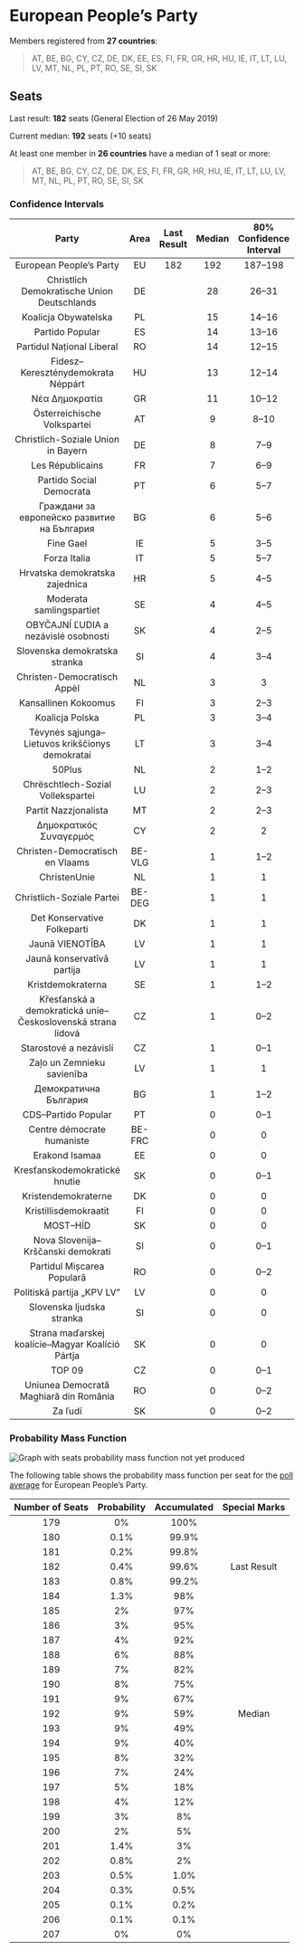 # European People’s Party

Members registered from **27 countries**:

> AT, BE, BG, CY, CZ, DE, DK, EE, ES, FI, FR, GR, HR, HU, IE, IT, LT, LU, LV, MT, NL, PL, PT, RO, SE, SI, SK

## Seats

Last result: **182** seats (General Election of 26 May 2019)

Current median: **192** seats (+10 seats)

At least one member in **26 countries** have a median of 1 seat or more:

> AT, BE, BG, CY, CZ, DE, DK, ES, FI, FR, GR, HR, HU, IE, IT, LT, LU, LV, MT, NL, PL, PT, RO, SE, SI, SK

### Confidence Intervals

| Party | Area | Last Result | Median | 80% Confidence Interval | 90% Confidence Interval | 95% Confidence Interval | 99% Confidence Interval |
|:-----:|:----:|:-----------:|:------:|:-----------------------:|:-----------------------:|:-----------------------:|:-----------------------:|
| European People’s Party | EU | 182 | 192 | 187–198 | 185–200 | 184–201 | 182–204 |
| Christlich Demokratische Union Deutschlands | DE | | 28 | 26–31 | 25–31 | 25–31 | 25–32 |
| Koalicja Obywatelska | PL | | 15 | 14–16 | 13–16 | 13–16 | 13–17 |
| Partido Popular | ES | | 14 | 13–16 | 13–16 | 12–17 | 12–17 |
| Partidul Național Liberal | RO | | 14 | 12–15 | 11–16 | 11–16 | 11–17 |
| Fidesz–Kereszténydemokrata Néppárt | HU | | 13 | 12–14 | 11–14 | 11–14 | 11–14 |
| Νέα Δημοκρατία | GR | | 11 | 10–12 | 9–12 | 9–12 | 9–12 |
| Österreichische Volkspartei | AT | | 9 | 8–10 | 8–10 | 8–10 | 7–11 |
| Christlich-Soziale Union in Bayern | DE | | 8 | 7–9 | 7–9 | 7–9 | 6–11 |
| Les Républicains | FR | | 7 | 6–9 | 6–9 | 5–9 | 5–10 |
| Partido Social Democrata | PT | | 6 | 5–7 | 5–7 | 5–7 | 5–8 |
| Граждани за европейско развитие на България | BG | | 6 | 5–6 | 5–7 | 5–7 | 5–7 |
| Fine Gael | IE | | 5 | 3–5 | 3–6 | 3–6 | 3–6 |
| Forza Italia | IT | | 5 | 5–7 | 4–7 | 4–8 | 4–8 |
| Hrvatska demokratska zajednica | HR | | 5 | 4–5 | 3–5 | 3–5 | 3–6 |
| Moderata samlingspartiet | SE | | 4 | 4–5 | 4–5 | 4–5 | 4–5 |
| OBYČAJNÍ ĽUDIA a nezávislé osobnosti | SK | | 4 | 2–5 | 1–5 | 1–5 | 1–6 |
| Slovenska demokratska stranka | SI | | 4 | 3–4 | 3–4 | 3–5 | 3–5 |
| Christen-Democratisch Appèl | NL | | 3 | 3 | 3 | 2–3 | 2–4 |
| Kansallinen Kokoomus | FI | | 3 | 2–3 | 2–3 | 2–3 | 2–3 |
| Koalicja Polska | PL | | 3 | 3–4 | 3–4 | 3–4 | 2–5 |
| Tėvynės sąjunga–Lietuvos krikščionys demokratai | LT | | 3 | 3–4 | 3–4 | 3–4 | 3–4 |
| 50Plus | NL | | 2 | 1–2 | 1–2 | 1–2 | 1–2 |
| Chrëschtlech-Sozial Vollekspartei | LU | | 2 | 2–3 | 2–3 | 2–3 | 2–3 |
| Partit Nazzjonalista | MT | | 2 | 2–3 | 2–3 | 2–3 | 1–3 |
| Δημοκρατικός Συναγερμός | CY | | 2 | 2 | 2 | 2 | 2 |
| Christen-Democratisch en Vlaams | BE-VLG | | 1 | 1–2 | 1–2 | 1–2 | 1–2 |
| ChristenUnie | NL | | 1 | 1 | 1 | 0–1 | 0–2 |
| Christlich-Soziale Partei | BE-DEG | | 1 | 1 | 1 | 1 | 1 |
| Det Konservative Folkeparti | DK | | 1 | 1 | 0–1 | 0–1 | 0–2 |
| Jaunā VIENOTĪBA | LV | | 1 | 1 | 1 | 1 | 1 |
| Jaunā konservatīvā partija | LV | | 1 | 1 | 1 | 1 | 1 |
| Kristdemokraterna | SE | | 1 | 1–2 | 1–2 | 1–2 | 1–2 |
| Křesťanská a demokratická unie–Československá strana lidová | CZ | | 1 | 0–2 | 0–2 | 0–2 | 0–2 |
| Starostové a nezávislí | CZ | | 1 | 0–1 | 0–1 | 0–2 | 0–2 |
| Zaļo un Zemnieku savienība | LV | | 1 | 1 | 1–2 | 1–2 | 1–2 |
| Демократична България | BG | | 1 | 1–2 | 1–2 | 1–2 | 0–2 |
| CDS–Partido Popular | PT | | 0 | 0–1 | 0–1 | 0–1 | 0–1 |
| Centre démocrate humaniste | BE-FRC | | 0 | 0 | 0 | 0–1 | 0–1 |
| Erakond Isamaa | EE | | 0 | 0 | 0 | 0 | 0–1 |
| Kresťanskodemokratické hnutie | SK | | 0 | 0–1 | 0–1 | 0–2 | 0–2 |
| Kristendemokraterne | DK | | 0 | 0 | 0 | 0 | 0 |
| Kristillisdemokraatit | FI | | 0 | 0 | 0 | 0 | 0 |
| MOST–HÍD | SK | | 0 | 0 | 0 | 0 | 0 |
| Nova Slovenija–Krščanski demokrati | SI | | 0 | 0–1 | 0–1 | 0–1 | 0–1 |
| Partidul Mișcarea Populară | RO | | 0 | 0–2 | 0–2 | 0–3 | 0–3 |
| Politiskā partija „KPV LV” | LV | | 0 | 0 | 0 | 0 | 0 |
| Slovenska ljudska stranka | SI | | 0 | 0 | 0 | 0 | 0 |
| Strana maďarskej koalície–Magyar Koalíció Pártja | SK | | 0 | 0 | 0–1 | 0–1 | 0–1 |
| TOP 09 | CZ | | 0 | 0–1 | 0–1 | 0–1 | 0–2 |
| Uniunea Democrată Maghiară din România | RO | | 0 | 0–2 | 0–2 | 0–2 | 0–2 |
| Za ľudí | SK | | 0 | 0–2 | 0–2 | 0–2 | 0–2 |

### Probability Mass Function

![Graph with seats probability mass function not yet produced](average-2020-04-30-seats-pmf-europeanpeople’sparty.png "Seats Probability Mass Function")

The following table shows the probability mass function per seat for the [poll average](average-2020-04-30.html) for European People’s Party.

| Number of Seats | Probability | Accumulated | Special Marks |
|:---------------:|:-----------:|:-----------:|:-------------:|
| 179 | 0% | 100% |  |
| 180 | 0.1% | 99.9% |  |
| 181 | 0.2% | 99.8% |  |
| 182 | 0.4% | 99.6% | Last Result |
| 183 | 0.8% | 99.2% |  |
| 184 | 1.3% | 98% |  |
| 185 | 2% | 97% |  |
| 186 | 3% | 95% |  |
| 187 | 4% | 92% |  |
| 188 | 6% | 88% |  |
| 189 | 7% | 82% |  |
| 190 | 8% | 75% |  |
| 191 | 9% | 67% |  |
| 192 | 9% | 59% | Median |
| 193 | 9% | 49% |  |
| 194 | 9% | 40% |  |
| 195 | 8% | 32% |  |
| 196 | 7% | 24% |  |
| 197 | 5% | 18% |  |
| 198 | 4% | 12% |  |
| 199 | 3% | 8% |  |
| 200 | 2% | 5% |  |
| 201 | 1.4% | 3% |  |
| 202 | 0.8% | 2% |  |
| 203 | 0.5% | 1.0% |  |
| 204 | 0.3% | 0.5% |  |
| 205 | 0.1% | 0.2% |  |
| 206 | 0.1% | 0.1% |  |
| 207 | 0% | 0% |  |



